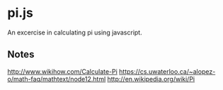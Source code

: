 pi.js
=====

An excercise in calculating pi using javascript.

Notes
-----

http://www.wikihow.com/Calculate-Pi
https://cs.uwaterloo.ca/~alopez-o/math-faq/mathtext/node12.html
http://en.wikipedia.org/wiki/Pi
